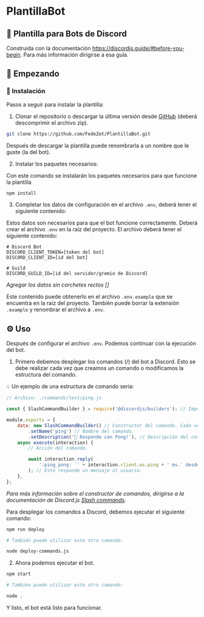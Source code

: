 # PlantillaBot

## 🤖 Plantilla para Bots de Discord

Construida con la documentación https://discordjs.guide/#before-you-begin. Para más información dirigirse a esa guía.

## 🚀 Empezando

### 🔧 Instalación

Pasos a seguir para instalar la plantilla:

1. Clonar el repositorio o descargar la última versión desde [GitHub](https://github.com/FedeZet/PlantillaBot/releases) (deberá descomprimir el archivo zip).

```bash
git clone https://github.com/FedeZet/PlantillaBot.git
```

Después de descargar la plantilla puede renombrarla a un nombre que le guste (la del bot).

2. Instalar los paquetes necesarios:

Con este comando se instalarán los paquetes necesarios para que funcione la plantilla

```bash
npm install
```

3. Completar los datos de configuración en el archivo `.env`, deberá tener el siguiente contenido:

Estos datos son necesarios para que el bot funcione correctamente. Deberá crear el archivo `.env` en la raíz del proyecto. El archivo deberá tener el siguiente contenido:

```
# Discord Bot
DISCORD_CLIENT_TOKEN=[token del bot]
DISCORD_CLIENT_ID=[id del bot]

# Guild
DISCORD_GUILD_ID=[id del servidor/gremio de Discord]
```

_Agregar los datos sin corchetes rectos []_

Este contenido puede obtenerlo en el archivo `.env.example` que se encuentra en la raíz del proyecto. También puede borrar la extensión `.example` y renombrar el archivo a `.env`.

## ⚙ Uso

Después de configurar el archivo `.env`. Podemos continuar con la ejecución del bot.

1. Primero debemos desplegar los comandos (/) del bot a Discord. Esto se debe realizar cada vez que creamos un comando o modificamos la estructura del comando.

💡 Un ejemplo de una estructura de comando sería:

```js
// Archivo: ./commands/test/ping.js

const { SlashCommandBuilder } = require('@discordjs/builders'); // Importamos el constructor de comandos

module.exports = {
	data: new SlashCommandBuilder() // Constructor del comando. Cada vez que modifiquemos algo de aquí, debemos desplegarlo a Discord. O sea, debemos ejecutar npm run deploy.
		.setName('ping') // Nombre del comando.
		.setDescription('🏓 Responde con Pong!'), // Descripción del comando.
	async execute(interaction) {
		// Acción del comando.

		await interaction.reply(
			':ping_pong: `' + interaction.client.ws.ping + ' ms.` desde local.'
		); // Esto responde un mensaje al usuario.
	},
};
```

_Para más información sobre el constructor de comandos, dirigirse a la documentación de Discord.js [Slash commands](https://discordjs.guide/interactions/slash-commands.html#slash-commands)._

Para desplegar los comandos a Discord, debemos ejecutar el siguiente comando:

```bash
npm run deploy

# También puede utilizar este otro comando:

node deploy-commands.js
```

2. Ahora podemos ejecutar el bot.

```bash
npm start

# También puede utilizar este otro comando:

node .
```

Y listo, el bot está listo para funcionar.
